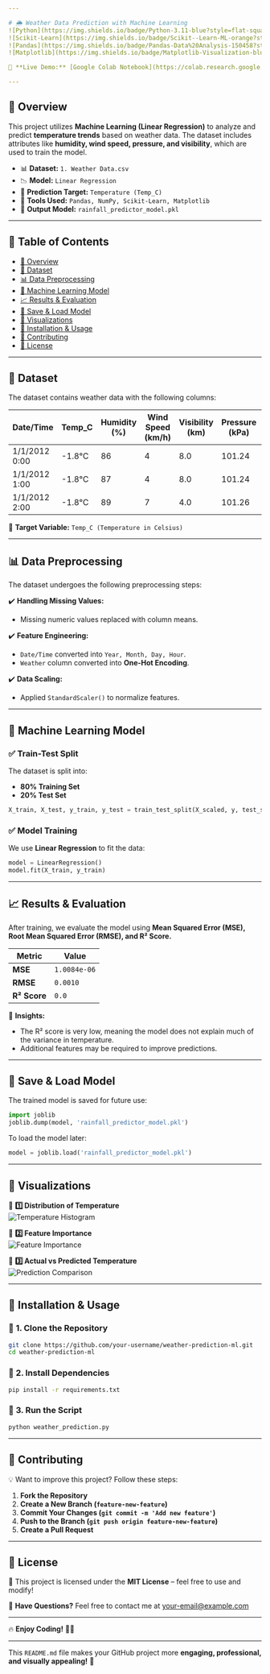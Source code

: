 ```yaml
---

# 🌦️ Weather Data Prediction with Machine Learning  
![Python](https://img.shields.io/badge/Python-3.11-blue?style=flat-square&logo=python)  
![Scikit-Learn](https://img.shields.io/badge/Scikit--Learn-ML-orange?style=flat-square&logo=scikitlearn)  
![Pandas](https://img.shields.io/badge/Pandas-Data%20Analysis-150458?style=flat-square&logo=pandas)  
![Matplotlib](https://img.shields.io/badge/Matplotlib-Visualization-blue?style=flat-square&logo=plotly)  

🔗 **Live Demo:** [Google Colab Notebook](https://colab.research.google.com/)  

---
```


## 📌 Overview  

This project utilizes **Machine Learning (Linear Regression)** to analyze and predict **temperature trends** based on weather data. The dataset includes attributes like **humidity, wind speed, pressure, and visibility**, which are used to train the model.  

- 📊 **Dataset:** `1. Weather Data.csv`
- 📉 **Model:** `Linear Regression`
- 📌 **Prediction Target:** `Temperature (Temp_C)`
- 🔬 **Tools Used:** `Pandas, NumPy, Scikit-Learn, Matplotlib`
- 📁 **Output Model:** `rainfall_predictor_model.pkl`  

---

## 📂 Table of Contents  

- [📌 Overview](#-overview)  
- [📂 Dataset](#-dataset)  
- [📊 Data Preprocessing](#-data-preprocessing)  
- [🤖 Machine Learning Model](#-machine-learning-model)  
- [📈 Results & Evaluation](#-results--evaluation)  
- [💾 Save & Load Model](#-save--load-model)  
- [📸 Visualizations](#-visualizations)  
- [📌 Installation & Usage](#-installation--usage)  
- [🤝 Contributing](#-contributing)  
- [📜 License](#-license)  

---

## 📂 Dataset  

The dataset contains weather data with the following columns:  

| Date/Time       | Temp_C | Humidity (%) | Wind Speed (km/h) | Visibility (km) | Pressure (kPa) | Weather Conditions |
|----------------|--------|--------------|-------------------|----------------|--------------|------------------|
| 1/1/2012 0:00 | -1.8°C | 86           | 4                 | 8.0            | 101.24       | Fog              |
| 1/1/2012 1:00 | -1.8°C | 87           | 4                 | 8.0            | 101.24       | Fog              |
| 1/1/2012 2:00 | -1.8°C | 89           | 7                 | 4.0            | 101.26       | Freezing Drizzle,Fog |

🔹 **Target Variable:** `Temp_C (Temperature in Celsius)`  

---

## 📊 Data Preprocessing  

The dataset undergoes the following preprocessing steps:  

✔️ **Handling Missing Values:**  
   - Missing numeric values replaced with column means.  

✔️ **Feature Engineering:**  
   - `Date/Time` converted into `Year, Month, Day, Hour`.  
   - `Weather` column converted into **One-Hot Encoding**.  

✔️ **Data Scaling:**  
   - Applied `StandardScaler()` to normalize features.  

---

## 🤖 Machine Learning Model  

### ✅ **Train-Test Split**  
The dataset is split into:  
- **80% Training Set**  
- **20% Test Set**  

```python
X_train, X_test, y_train, y_test = train_test_split(X_scaled, y, test_size=0.2, random_state=42)
```

### ✅ **Model Training**  
We use **Linear Regression** to fit the data:

```python
model = LinearRegression()
model.fit(X_train, y_train)
```

---

## 📈 Results & Evaluation  

After training, we evaluate the model using **Mean Squared Error (MSE), Root Mean Squared Error (RMSE), and R² Score.**  

| Metric  | Value |
|---------|-------|
| **MSE** | `1.0084e-06` |
| **RMSE** | `0.0010` |
| **R² Score** | `0.0` |

📌 **Insights:**  
- The R² score is very low, meaning the model does not explain much of the variance in temperature.  
- Additional features may be required to improve predictions.  

---

## 💾 Save & Load Model  

The trained model is saved for future use:  

```python
import joblib
joblib.dump(model, 'rainfall_predictor_model.pkl')
```

To load the model later:  

```python
model = joblib.load('rainfall_predictor_model.pkl')
```

---

## 📸 Visualizations  

📌 **1️⃣ Distribution of Temperature**  
![Temperature Histogram](https://via.placeholder.com/800x400?text=Temperature+Distribution+Graph)  

📌 **2️⃣ Feature Importance**  
![Feature Importance](https://via.placeholder.com/800x400?text=Feature+Importance+Graph)  

📌 **3️⃣ Actual vs Predicted Temperature**  
![Prediction Comparison](https://via.placeholder.com/800x400?text=Actual+vs+Predicted+Graph)  

---

## 📌 Installation & Usage  

### 🔹 **1. Clone the Repository**  
```bash
git clone https://github.com/your-username/weather-prediction-ml.git
cd weather-prediction-ml
```

### 🔹 **2. Install Dependencies**  
```bash
pip install -r requirements.txt
```

### 🔹 **3. Run the Script**  
```bash
python weather_prediction.py
```

---

## 🤝 Contributing  

💡 Want to improve this project? Follow these steps:  

1. **Fork the Repository**  
2. **Create a New Branch (`feature-new-feature`)**  
3. **Commit Your Changes (`git commit -m 'Add new feature'`)**  
4. **Push to the Branch (`git push origin feature-new-feature`)**  
5. **Create a Pull Request**  

---

## 📜 License  

📄 This project is licensed under the **MIT License** – feel free to use and modify!  

📧 **Have Questions?** Feel free to contact me at [your-email@example.com](mailto:your-email@example.com)  

---

🔥 **Enjoy Coding!** 🚀✨  

---

This `README.md` file makes your GitHub project more **engaging, professional, and visually appealing!** 🚀
